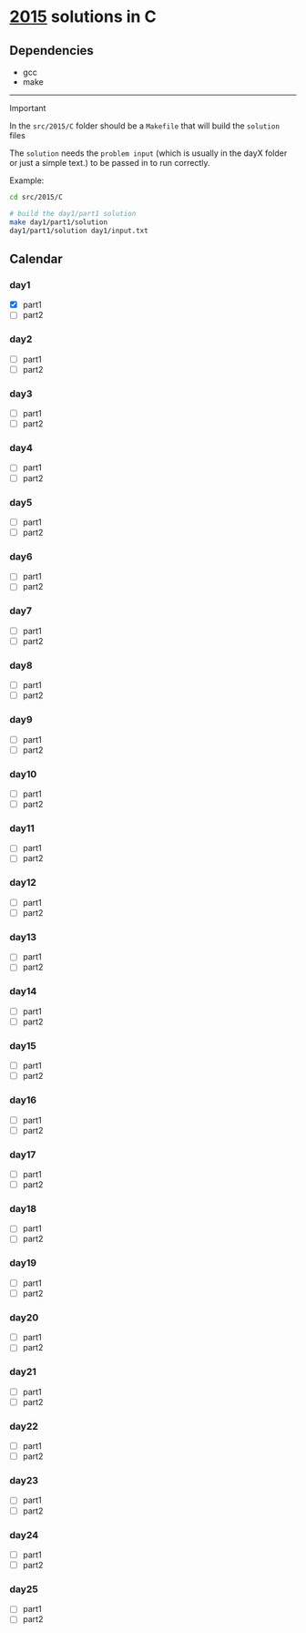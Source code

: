 # [2015](https://adventofcode.com/2015) solutions in C

## Dependencies
- gcc
- make

---

>[!IMPORTANT]
> In the `src/2015/C` folder should be a `Makefile` that will build the `solution` files
>
> The `solution` needs the `problem input` (which is usually in the dayX folder or just a simple text.) to be passed in to run correctly.
>
> Example:
>```bash
>cd src/2015/C
>
># build the day1/part1 solution
>make day1/part1/solution
>day1/part1/solution day1/input.txt
>```

## Calendar

### day1
- [x] part1
- [ ] part2

### day2
- [ ] part1
- [ ] part2

### day3
- [ ] part1
- [ ] part2

### day4
- [ ] part1
- [ ] part2

### day5
- [ ] part1
- [ ] part2

### day6
- [ ] part1
- [ ] part2

### day7
- [ ] part1
- [ ] part2

### day8
- [ ] part1
- [ ] part2

### day9
- [ ] part1
- [ ] part2

### day10
- [ ] part1
- [ ] part2

### day11
- [ ] part1
- [ ] part2

### day12
- [ ] part1
- [ ] part2

### day13
- [ ] part1
- [ ] part2

### day14
- [ ] part1
- [ ] part2

### day15
- [ ] part1
- [ ] part2

### day16
- [ ] part1
- [ ] part2

### day17
- [ ] part1
- [ ] part2

### day18
- [ ] part1
- [ ] part2

### day19
- [ ] part1
- [ ] part2

### day20
- [ ] part1
- [ ] part2

### day21
- [ ] part1
- [ ] part2

### day22
- [ ] part1
- [ ] part2

### day23
- [ ] part1
- [ ] part2

### day24
- [ ] part1
- [ ] part2

### day25
- [ ] part1
- [ ] part2
